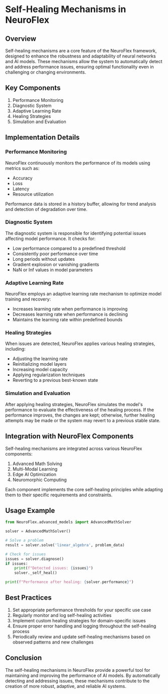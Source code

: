 # Self-Healing Mechanisms in NeuroFlex

## Overview

Self-healing mechanisms are a core feature of the NeuroFlex framework, designed to enhance the robustness and adaptability of neural networks and AI models. These mechanisms allow the system to automatically detect and address performance issues, ensuring optimal functionality even in challenging or changing environments.

## Key Components

1. Performance Monitoring
2. Diagnostic System
3. Adaptive Learning Rate
4. Healing Strategies
5. Simulation and Evaluation

## Implementation Details

### Performance Monitoring

NeuroFlex continuously monitors the performance of its models using metrics such as:

- Accuracy
- Loss
- Latency
- Resource utilization

Performance data is stored in a history buffer, allowing for trend analysis and detection of degradation over time.

### Diagnostic System

The diagnostic system is responsible for identifying potential issues affecting model performance. It checks for:

- Low performance compared to a predefined threshold
- Consistently poor performance over time
- Long periods without updates
- Gradient explosion or vanishing gradients
- NaN or Inf values in model parameters

### Adaptive Learning Rate

NeuroFlex employs an adaptive learning rate mechanism to optimize model training and recovery:

- Increases learning rate when performance is improving
- Decreases learning rate when performance is declining
- Maintains the learning rate within predefined bounds

### Healing Strategies

When issues are detected, NeuroFlex applies various healing strategies, including:

- Adjusting the learning rate
- Reinitializing model layers
- Increasing model capacity
- Applying regularization techniques
- Reverting to a previous best-known state

### Simulation and Evaluation

After applying healing strategies, NeuroFlex simulates the model's performance to evaluate the effectiveness of the healing process. If the performance improves, the changes are kept; otherwise, further healing attempts may be made or the system may revert to a previous stable state.

## Integration with NeuroFlex Components

Self-healing mechanisms are integrated across various NeuroFlex components:

1. Advanced Math Solving
2. Multi-Modal Learning
3. Edge AI Optimization
4. Neuromorphic Computing

Each component implements the core self-healing principles while adapting them to their specific requirements and constraints.

## Usage Example

```python
from NeuroFlex.advanced_models import AdvancedMathSolver

solver = AdvancedMathSolver()

# Solve a problem
result = solver.solve('linear_algebra', problem_data)

# Check for issues
issues = solver.diagnose()
if issues:
    print(f"Detected issues: {issues}")
    solver._self_heal()

print(f"Performance after healing: {solver.performance}")
```

## Best Practices

1. Set appropriate performance thresholds for your specific use case
2. Regularly monitor and log self-healing activities
3. Implement custom healing strategies for domain-specific issues
4. Ensure proper error handling and logging throughout the self-healing process
5. Periodically review and update self-healing mechanisms based on observed patterns and new challenges

## Conclusion

The self-healing mechanisms in NeuroFlex provide a powerful tool for maintaining and improving the performance of AI models. By automatically detecting and addressing issues, these mechanisms contribute to the creation of more robust, adaptive, and reliable AI systems.
